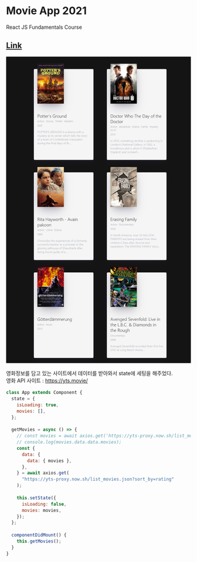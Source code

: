 # Movie App 2021

React JS Fundamentals Course

## [Link](https://shj3497.github.io/movie-web/)

![screen_shot](imgs/screen_shot_01.png)

영화정보를 담고 있는 사이트에서 데이터를 받아와서 state에 세팅을 해주었다.  
영화 API 사이트 : https://yts.movie/

```jsx
class App extends Component {
  state = {
    isLoading: true,
    movies: [],
  };

  getMovies = async () => {
    // const movies = await axios.get('https://yts-proxy.now.sh/list_movies.json');
    // console.log(movies.data.data.movies);
    const {
      data: {
        data: { movies },
      },
    } = await axios.get(
      "https://yts-proxy.now.sh/list_movies.json?sort_by=rating"
    );

    this.setState({
      isLoading: false,
      movies: movies,
    });
  };

  componentDidMount() {
    this.getMovies();
  }
}
```
